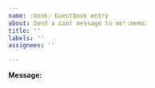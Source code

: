 ```yaml
---
name: :book: Guestbook entry
about: Send a cool message to me!:memo:
title: ''
labels: ''
assignees: ''

---
```


**Message:**

<!--
Write your message here
-->
